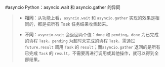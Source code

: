 #asyncio
Python：asyncio.wait 和 asyncio.gather 的异同

>- **相同**：从功能上看，`asyncio.wait` 和 `asyncio.gather` 实现的效果是相同的，都是把所有 Task 任务结果收集起来。
>
>- **不同**：`asyncio.wait` 会返回两个值：`done` 和 `pending`，`done` 为已完成的协程 `Task`，`pending` 为超时未完成的协程 `Task`，需通过 `future.result` 调用 `Task` 的 `result`；而`asyncio.gather` 返回的是所有已完成 `Task` 的 `result`，不需要再进行调用或其他操作，就可以得到全部结果。
    